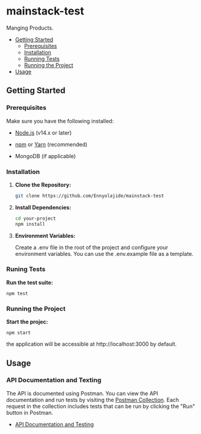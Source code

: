 # mainstack-test

Manging Products.

- [Getting Started](#getting-started)
  - [Prerequisites](#prerequisites)
  - [Installation](#installation)
  - [Running Tests](#running-tests)
  - [Running the Project](#running-the-project)
- [Usage](#usage)

## Getting Started

### Prerequisites

Make sure you have the following installed:

- [Node.js](https://nodejs.org/) (v14.x or later)
- [npm](https://www.npmjs.com/) or [Yarn](https://yarnpkg.com/) (recommended)

- MongoDB (if applicable)

### Installation

1. **Clone the Repository:**

   ```bash
   git clone https://github.com/Ennyolajide/mainstack-test

2. **Install Dependencies:**

   ```bash
   cd your-project
   npm install

3. **Environment Variables:**

    Create a .env file in the root of the project and configure your environment variables. You can use the .env.example file as a template.

### Runing Tests

   **Run the test suite:**

    npm test
    
### Running the Project

   **Start the projec:**

    npm start

   the application will be accessible at http://localhost:3000 by default.

## Usage

### API Documentation and Texting

The API is documented using Postman. You can view the API documentation and run tests by visiting the [Postman Collection](https://www.postman.com/cloudy-zodiac-724171/workspace/olajide-eniseyin-public/collection/6362674-ff5de989-58b1-4abc-a313-075e0665073f?). Each request in the collection includes tests that can be run by clicking the "Run" button in Postman.

- [API Documentation and Testing](https://www.postman.com/cloudy-zodiac-724171/workspace/olajide-eniseyin-public/collection/6362674-ff5de989-58b1-4abc-a313-075e0665073f)




